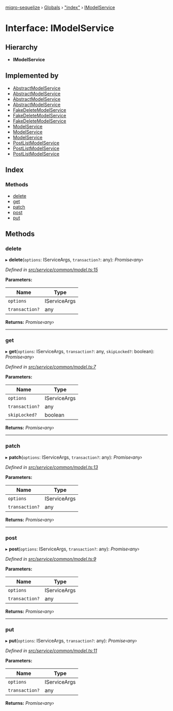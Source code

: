 [miqro-sequelize](../README.md) › [Globals](../globals.md) › ["index"](../modules/_index_.md) › [IModelService](_index_.imodelservice.md)

# Interface: IModelService

## Hierarchy

* **IModelService**

## Implemented by

* [AbstractModelService](../classes/_index_.abstractmodelservice.md)
* [AbstractModelService](../classes/_service_common_amodel_.abstractmodelservice.md)
* [AbstractModelService](../classes/_service_common_index_.abstractmodelservice.md)
* [AbstractModelService](../classes/_service_index_.abstractmodelservice.md)
* [FakeDeleteModelService](../classes/_index_.fakedeletemodelservice.md)
* [FakeDeleteModelService](../classes/_service_deleted_.fakedeletemodelservice.md)
* [FakeDeleteModelService](../classes/_service_index_.fakedeletemodelservice.md)
* [ModelService](../classes/_index_.modelservice.md)
* [ModelService](../classes/_service_index_.modelservice.md)
* [ModelService](../classes/_service_model_.modelservice.md)
* [PostListModelService](../classes/_index_.postlistmodelservice.md)
* [PostListModelService](../classes/_service_index_.postlistmodelservice.md)
* [PostListModelService](../classes/_service_postlist_.postlistmodelservice.md)

## Index

### Methods

* [delete](_index_.imodelservice.md#delete)
* [get](_index_.imodelservice.md#get)
* [patch](_index_.imodelservice.md#patch)
* [post](_index_.imodelservice.md#post)
* [put](_index_.imodelservice.md#put)

## Methods

###  delete

▸ **delete**(`options`: IServiceArgs, `transaction?`: any): *Promise‹any›*

*Defined in [src/service/common/model.ts:15](https://github.com/claukers/miqro-sequelize/blob/8846d04/src/service/common/model.ts#L15)*

**Parameters:**

Name | Type |
------ | ------ |
`options` | IServiceArgs |
`transaction?` | any |

**Returns:** *Promise‹any›*

___

###  get

▸ **get**(`options`: IServiceArgs, `transaction?`: any, `skipLocked?`: boolean): *Promise‹any›*

*Defined in [src/service/common/model.ts:7](https://github.com/claukers/miqro-sequelize/blob/8846d04/src/service/common/model.ts#L7)*

**Parameters:**

Name | Type |
------ | ------ |
`options` | IServiceArgs |
`transaction?` | any |
`skipLocked?` | boolean |

**Returns:** *Promise‹any›*

___

###  patch

▸ **patch**(`options`: IServiceArgs, `transaction?`: any): *Promise‹any›*

*Defined in [src/service/common/model.ts:13](https://github.com/claukers/miqro-sequelize/blob/8846d04/src/service/common/model.ts#L13)*

**Parameters:**

Name | Type |
------ | ------ |
`options` | IServiceArgs |
`transaction?` | any |

**Returns:** *Promise‹any›*

___

###  post

▸ **post**(`options`: IServiceArgs, `transaction?`: any): *Promise‹any›*

*Defined in [src/service/common/model.ts:9](https://github.com/claukers/miqro-sequelize/blob/8846d04/src/service/common/model.ts#L9)*

**Parameters:**

Name | Type |
------ | ------ |
`options` | IServiceArgs |
`transaction?` | any |

**Returns:** *Promise‹any›*

___

###  put

▸ **put**(`options`: IServiceArgs, `transaction?`: any): *Promise‹any›*

*Defined in [src/service/common/model.ts:11](https://github.com/claukers/miqro-sequelize/blob/8846d04/src/service/common/model.ts#L11)*

**Parameters:**

Name | Type |
------ | ------ |
`options` | IServiceArgs |
`transaction?` | any |

**Returns:** *Promise‹any›*
